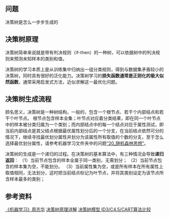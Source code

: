 ## 问题

决策树是怎么一步步生成的

## 决策树原理

决策树简单来说就是带有判决规则（if-then）的一种树，可以依据树中的判决规则来预测未知样本的类别和值。

决策树的学习本质上是从训练集中归纳出一组分类规则，得到与数据集矛盾较小的决策树，同时具有很好的泛化能力。决策树学习的**损失函数通常是正则化的极大似然函数**，通常采用启发式方法，近似求解这一最优化问题。

## 决策树生成流程

顾名思义，决策树是一种树结构，一般的，包含一个根节点、若干个内部结点和若干个叶节点。
根节点包含样本全集；叶节点对应着分类结果，即在同一个叶节点中的样本被分类归属为一个类别；而内部结点中的每一个结点对应于属性测试，即当前内部结点是其父结点根据最优属性划分后的一个分支，在当前结点依然可分的情况下，继续寻找最优划分属性并划分为该属性所有取值的个数的分支，至于怎么选择最优划分属性，请参考机器学习文件夹中的问题<u>“20_随机森林思想”</u>。

决策树的生成是一个递归的过程。在决策树的基本算法中，有三种情况会导致**递归返回**：
（1）当前节点包含的样本全属于同一类别，无需划分；
（2）当前节点包含的样本集为空，不能划分。
（3）当前属性集为空，或是所有样本在所有属性上取值相同，无法划分，这时把当前结点标记为叶节点，并将其类别设定为该节点所含样本最多的类别；

## 参考资料

<u>《机器学习》周志华</u>
[决策树原理详解](https://blog.csdn.net/qq_38923076/article/details/82930949)
[决策树模型 ID3/C4.5/CART算法比较](https://www.cnblogs.com/wxquare/p/5379970.html)